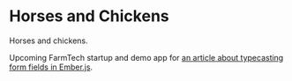 # Horses and Chickens

Horses and chickens.

Upcoming FarmTech startup and demo app for [an article about typecasting form fields in Ember.js](https://alisdair.mcdiarmid.org/typecasting-form-fields-in-ember/).
